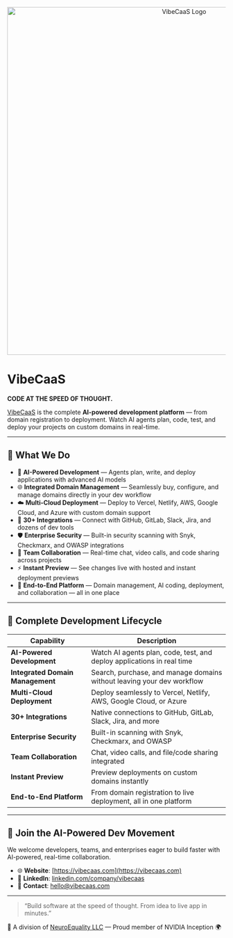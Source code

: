 <p align="center">
  <img src="Untitled design.png" alt="VibeCaaS Logo" width="800"/>
</p>

# VibeCaaS

**CODE AT THE SPEED OF THOUGHT.**

[VibeCaaS](https://vibecaas.com) is the complete **AI-powered development platform** — from domain registration to deployment. Watch AI agents plan, code, test, and deploy your projects on custom domains in real-time.

---

## 🚀 What We Do

- 🤖 **AI-Powered Development** — Agents plan, write, and deploy applications with advanced AI models  
- 🌐 **Integrated Domain Management** — Seamlessly buy, configure, and manage domains directly in your dev workflow  
- ☁️ **Multi-Cloud Deployment** — Deploy to Vercel, Netlify, AWS, Google Cloud, and Azure with custom domain support  
- 🔗 **30+ Integrations** — Connect with GitHub, GitLab, Slack, Jira, and dozens of dev tools  
- 🛡️ **Enterprise Security** — Built-in security scanning with Snyk, Checkmarx, and OWASP integrations  
- 👥 **Team Collaboration** — Real-time chat, video calls, and code sharing across projects  
- ⚡ **Instant Preview** — See changes live with hosted and instant deployment previews  
- 🔄 **End-to-End Platform** — Domain management, AI coding, deployment, and collaboration — all in one place  

---

## 🌌 Complete Development Lifecycle

| Capability | Description |
|------------|-------------|
| **AI-Powered Development** | Watch AI agents plan, code, test, and deploy applications in real time |
| **Integrated Domain Management** | Search, purchase, and manage domains without leaving your dev workflow |
| **Multi-Cloud Deployment** | Deploy seamlessly to Vercel, Netlify, AWS, Google Cloud, or Azure |
| **30+ Integrations** | Native connections to GitHub, GitLab, Slack, Jira, and more |
| **Enterprise Security** | Built-in scanning with Snyk, Checkmarx, and OWASP |
| **Team Collaboration** | Chat, video calls, and file/code sharing integrated |
| **Instant Preview** | Preview deployments on custom domains instantly |
| **End-to-End Platform** | From domain registration to live deployment, all in one platform |

---

## 🤝 Join the AI-Powered Dev Movement

We welcome developers, teams, and enterprises eager to build faster with AI-powered, real-time collaboration.

- 🌐 **Website**: [https://vibecaas.com](https://vibecaas.com)  
- 💼 **LinkedIn**: [linkedin.com/company/vibecaas](https://linkedin.com/company/vibecaas)  
- 💬 **Contact**: hello@vibecaas.com  

---

> “Build software at the speed of thought. From idea to live app in minutes.”

📍 A division of [NeuroEquality LLC](https://neuroequality.ai) — Proud member of NVIDIA Inception 🌍
